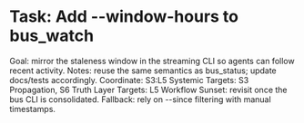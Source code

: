 # Task: Add --window-hours to bus_watch
Goal: mirror the staleness window in the streaming CLI so agents can follow recent activity.
Notes: reuse the same semantics as bus_status; update docs/tests accordingly.
Coordinate: S3:L5
Systemic Targets: S3 Propagation, S6 Truth
Layer Targets: L5 Workflow
Sunset: revisit once the bus CLI is consolidated.
Fallback: rely on --since filtering with manual timestamps.
